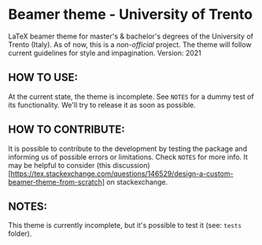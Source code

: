 # Beamer theme - University of Trento
 
LaTeX beamer theme for master's & bachelor's degrees of the University of Trento (Italy).
As of now, this is a _non-official_ project. The theme will follow current guidelines for style and impagination.
Version: 2021

## HOW TO USE:
At the current state, the theme is incomplete. See `NOTES` for a dummy test of its functionality. We'll try to release it as soon as possible.

## HOW TO CONTRIBUTE: 
It is possible to contribute to the development by testing the package and informing us of possible errors or limitations. Check `NOTES` for more info. It may be helpful to consider (this discussion)[https://tex.stackexchange.com/questions/146529/design-a-custom-beamer-theme-from-scratch] on stackexchange.

## NOTES:
This theme is currently incomplete, but it's possible to test it (see: `tests` folder).


